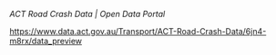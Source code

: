 *ACT Road Crash Data | Open Data Portal*

https://www.data.act.gov.au/Transport/ACT-Road-Crash-Data/6jn4-m8rx/data_preview
 


 
